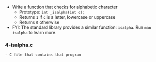 - Write a function that checks for alphabetic character
	- Prototype: ```int _isalpha(int c)```;
	- Returns ```1``` if ```c``` is a letter, lowercase or uppercase
	- Returns ```0``` otherwise
- FYI: The standard library provides a similar function: ```isalpha```. Run ```man isalpha``` to learn more.


### 4-isalpha.c
	- C file that contains that program
